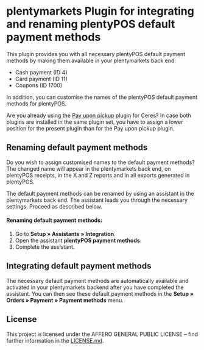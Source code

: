 # plentymarkets Plugin for integrating and renaming plentyPOS default payment methods

This plugin provides you with all necessary plentyPOS default payment methods by making them available in your plentymarkets back end:

* Cash payment (ID 4)
* Card payment (ID 11)
* Coupons (ID 1700)

In addition, you can customise the names of the plentyPOS default payment methods for plentyPOS.

<div class="alert alert-warning" role="alert">
   Are you already using the <a href="https://marketplace.plentymarkets.com/en/payuponpickup_4757" target="_blank">Pay upon pickup</a> plugin for Ceres? In case both plugins are installed in the same plugin set, you have to assign a lower position for the present plugin than for the Pay upon pickup plugin.
</div>

## Renaming default payment methods

Do you wish to assign customised names to the default payment methods? The changed name will appear in the plentymarkets back end, on plentyPOS receipts, in the X and Z reports and in all exports generated in plentyPOS.

The default payment methods can be renamed by using an assistant in the plentymarkets back end. The assistant leads you through the necessary settings. Proceed as described below.

#### Renaming default payment methods:

1. Go to **Setup » Assistants » Integration**.
2. Open the assistant **plentyPOS payment methods**.
3. Complete the assistant.

## Integrating default payment methods

The necessary default payment methods are automatically available and activated in your plentymarkets backend after you have completed the assistant. You can then see these default payment methods in the **Setup » Orders » Payment » Payment methods** menu.

## License

This project is licensed under the AFFERO GENERAL PUBLIC LICENSE – find further information in the [LICENSE.md](https://github.com/plentymarkets/plugin-pos-payment-method-renaming/blob/master/LICENSE.md).